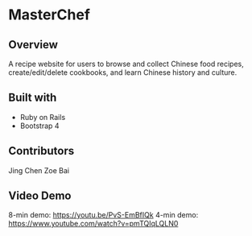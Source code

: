 # MasterChef

## Overview

A recipe website for users to browse and collect Chinese food recipes, create/edit/delete cookbooks, and learn Chinese history and culture.

## Built with

- Ruby on Rails
- Bootstrap 4

## Contributors
Jing Chen
Zoe Bai

## Video Demo
8-min demo: https://youtu.be/PvS-EmBfIQk
4-min demo: https://www.youtube.com/watch?v=pmTQIqLQLN0
